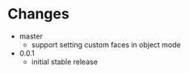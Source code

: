 # Changes

- master
  - support setting custom faces in object mode
- 0.0.1
  - initial stable release
